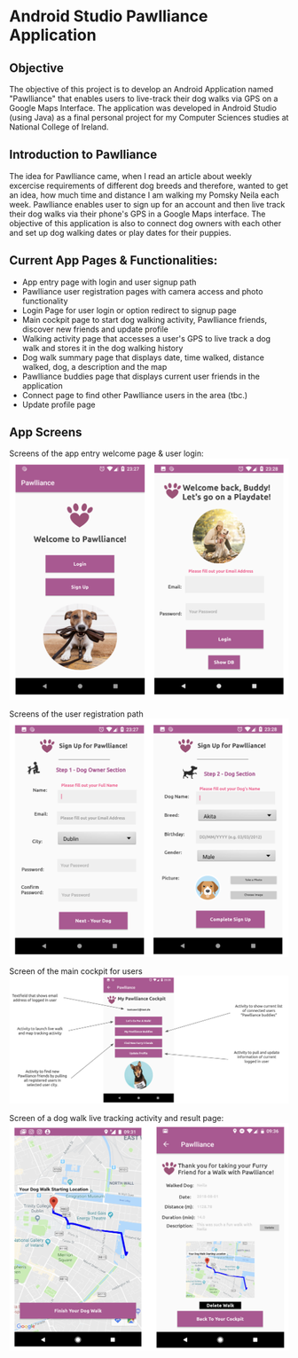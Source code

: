 # Android Studio Pawlliance Application

## Objective
The objective of this project is to develop an Android Application named "Pawlliance" that enables users to live-track their dog walks via GPS on a Google Maps Interface.
The application was developed in Android Studio (using Java) as a final personal project for my Computer Sciences studies at National College of Ireland. 

## Introduction to Pawlliance
The idea for Pawlliance came, when I read an article about weekly excercise requirements of different dog breeds and therefore, wanted to get an idea, how much time and distance I am walking my Pomsky Neila each week.
Pawlliance enables user to sign up for an account and then live track their dog walks via their phone's GPS in a Google Maps interface. The objective of this application is also to connect dog owners with each other and set up dog walking dates or play dates for their puppies. 

## Current App Pages & Functionalities:
* App entry page with login and user signup path
* Pawlliance user registration pages with camera access and photo functionality
* Login Page for user login or option redirect to signup page
* Main cockpit page to start dog walking activity, Pawlliance friends, discover new friends and update profile
* Walking activity page that accesses a user's GPS to live track a dog walk and stores it in the dog walking history
* Dog walk summary page that displays date, time walked, distance walked, dog, a description and the map
* Pawlliance buddies page that displays current user friends in the application
* Connect page to find other Pawlliance users in the area (tbc.)
* Update profile page 

## App Screens
Screens of the app entry welcome page & user login:
![Screen Welcome and User Login Page](https://github.com/daniiielak/AndroidStudio_PawllianceApplication/blob/master/app/src/main/res/drawable/Screens_appentry.png "Welcome Page and User Login - Pawlliance Application")

Screens of the user registration path
![Screen User Registration Page](https://github.com/daniiielak/AndroidStudio_PawllianceApplication/blob/master/app/src/main/res/drawable/Screens_registration.png "User Registration Page - Pawlliance Application")

Screen of the main cockpit for users
![Screen Cockpit](https://github.com/daniiielak/AndroidStudio_PawllianceApplication/blob/master/app/src/main/res/drawable/Screens_cockpit.png "User Cockpit Page - Pawlliance Application")

Screen of a dog walk live tracking activity and result page:
![Screen dog walking activity and summary page](https://github.com/daniiielak/AndroidStudio_PawllianceApplication/blob/master/app/src/main/res/drawable/Screens_walkingactivity.png "Dog Walking Activity & Summary Page - Pawlliance Application")

